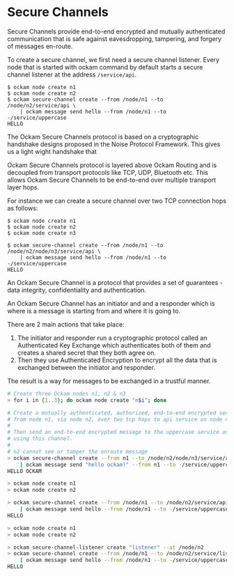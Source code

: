 # Secure Channels

Secure Channels provide end-to-end encrypted and mutually authenticated communication that is safe against eavesdropping, tampering, and forgery of messages en-route.

To create a secure channel, we first need a secure channel listener. Every node that is started with ockam command by default starts a secure channel listener at the address `/service/api`.

```shell
$ ockam node create n1
$ ockam node create n2
$ ockam secure-channel create --from /node/n1 --to /node/n2/service/api \
    | ockam message send hello --from /node/n1 --to -/service/uppercase
HELLO
```

The Ockam Secure Channels protocol is based on a cryptographic handshake designs proposed in the Noise Protocol Framework. This gives us a light wight handshake that&#x20;

Ockam Secure Channels protocol is layered above Ockam Routing and is decoupled from transport protocols like TCP, UDP, Bluetooth etc. This allows Ockam Secure Channels to be end-to-end over multiple transport layer hops.

For instance we can create a secure channel over two TCP connection hops as follows:

```shell
$ ockam node create n1
$ ockam node create n2
$ ockam node create n3

$ ockam secure-channel create --from /node/n1 --to /node/n2/node/n3/service/api \
    | ockam message send hello --from /node/n1 --to -/service/uppercase
HELLO
```



An Ockam Secure Channel is a protocol that provides a set of guarantees - data integrity, confidentiality and authentication.

An Ockam Secure Channel has an initiator and and a responder which is where is a message is starting from and where it is going to.&#x20;

There are 2 main actions that take place:

1. The initiator and responder run a cryptographic protocol called an Authenticated Key Exchange which authenticates both of them and creates a shared secret that they both agree on.&#x20;
2. Then they use Authenticated Encryption to encrypt all the data that is exchanged between the initiator and responder.

The result is a way for messages to be exchanged in a trustful manner.

```bash
# Create three Ockam nodes n1, n2 & n3
> for i in {1..3}; do ockam node create "n$i"; done

# Create a mutually authenticated, authorized, end-to-end encrypted secure channel
# from node n1, via node n2, over two tcp hops to api service on node n3.
#
# Then send an end-to-end encrypted message to the uppercase service on n3,
# using this channel.
# 
# n2 cannot see or tamper the onroute message
> ockam secure-channel create --from n1 --to /node/n2/node/n3/service/api \
    | ockam message send "hello ockam!" --from n1 --to -/service/uppercase
HELLO OCKAM
```

```bash
> ockam node create n1
> ockam node create n2

> ockam secure-channel create --from /node/n1 --to /node/n2/service/api \
    | ockam message send hello --from /node/n1 --to -/service/uppercase
HELLO
```

```bash
> ockam node create n1
> ockam node create n2

> ockam secure-channel-listener create "listener" --at /node/n2
> ockam secure-channel create --from /node/n1 --to /node/n2/service/listener \
    | ockam message send hello --from /node/n1 --to -/service/uppercase
HELLO
```
